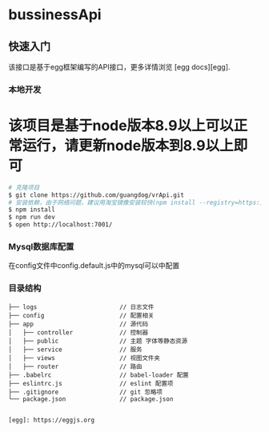 # bussinessApi



## 快速入门

<!-- add docs here for user -->

该接口是基于egg框架编写的API接口，更多详情浏览 [egg docs][egg].

### 本地开发

# 该项目是基于node版本8.9以上可以正常运行，请更新node版本到8.9以上即可

```bash
# 克隆项目
$ git clone https://github.com/guangdog/vrApi.git
# 安装依赖，由于网络问题，建议用淘宝镜像安装较快(npm install --registry=https://registry.npm.taobao.org)
$ npm install
$ npm run dev
$ open http://localhost:7001/
```
### Mysql数据库配置

在config文件中config.default.js中的mysql可以中配置

### 目录结构

```shell
├── logs                       // 日志文件
├── config                     // 配置相关
├── app                        // 源代码
│   ├── controller             // 控制器
│   ├── public                 // 主题 字体等静态资源
│   ├── service                // 服务
│   ├── views                  // 视图文件夹
│   ├── router                 // 路由
├── .babelrc                   // babel-loader 配置
├── eslintrc.js                // eslint 配置项
├── .gitignore                 // git 忽略项
└── package.json               // package.json


[egg]: https://eggjs.org